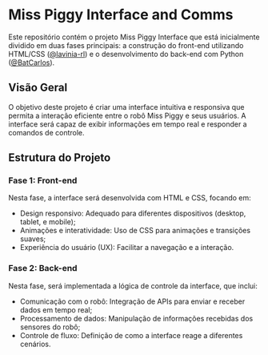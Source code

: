 # Miss Piggy Interface and Comms

Este repositório contém o projeto Miss Piggy Interface que está inicialmente dividido em duas fases principais: a construção do front-end utilizando HTML/CSS ([@lavinia-rl](https://github.com/lavinia-rl)) e o desenvolvimento do back-end com Python ([@BatCarlos](https://github.com/BatCarlos)).

## Visão Geral

O objetivo deste projeto é criar uma interface intuitiva e responsiva que permita a interação eficiente entre o robô Miss Piggy e seus usuários. A interface será capaz de exibir informações em tempo real e responder a comandos de controle.

## Estrutura do Projeto

### Fase 1: Front-end

Nesta fase, a interface será desenvolvida com HTML e CSS, focando em:

- Design responsivo: Adequado para diferentes dispositivos (desktop, tablet, e mobile);
- Animações e interatividade: Uso de CSS para animações e transições suaves;
- Experiência do usuário (UX): Facilitar a navegação e a interação.

### Fase 2: Back-end

Nesta fase, será implementada a lógica de controle da interface, que inclui:

- Comunicação com o robô: Integração de APIs para enviar e receber dados em tempo real;
- Processamento de dados: Manipulação de informações recebidas dos sensores do robô;
- Controle de fluxo: Definição de como a interface reage a diferentes cenários.
